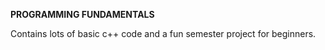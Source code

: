 **PROGRAMMING FUNDAMENTALS**	

Contains lots of basic c++ code and a fun semester project for beginners.
